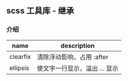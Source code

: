 ## scss 工具库 - 继承

### 介绍

 name       | description
 ---------- | --------------------------------------
 clearfix   | 清除浮动影响，占用 :after
 ellipsis   | 使文字一行显示，溢出 ... 显示